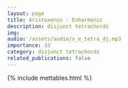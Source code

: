 ```yaml
---
layout: page
title: Aristoxenus - Enharmonic
description: disjunct tetrachords
img: 
audio: /assets/audio/x_e_tetra_dj.mp3
importance: 33
category: disjunct tetrachords
related_publications: false
--- 
```


{% include mettables.html %}
